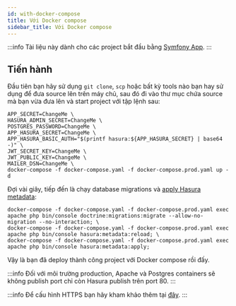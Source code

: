 ```yaml
---
id: with-docker-compose
title: Với Docker compose
sidebar_title: Với Docker compose
---
```


:::info
Tài liệu này dành cho các project bắt đầu bằng [Symfony App](../02-installation/03-symfony-app.md).
:::


## Tiến hành 

Đầu tiên bạn hãy sử dụng `git clone`, `scp` hoặc bất kỳ tools nào bạn hay sử dụng để đưa source lên trên máy chủ, sau đó đi vào
thư mục chứa source mà bạn vừa đưa lên và start project với tập lệnh sau:

```shell
APP_SECRET=ChangeMe \
HASURA_ADMIN_SECRET=ChangeMe \
POSTGRES_PASSWORD=ChangeMe \
APP_HASURA_SECRET=ChangeMe \
APP_HASURA_BASIC_AUTH="$(printf hasura:${APP_HASURA_SECRET} | base64 -)" \
JWT_SECRET_KEY=ChangeMe \
JWT_PUBLIC_KEY=ChangeMe \
MAILER_DSN=ChangeMe \
docker-compose -f docker-compose.yaml -f docker-compose.prod.yaml up -d
```

Đợi vài giây, tiếp đến là chạy database migrations và [apply Hasura metadata](../07-manage-metadata/02-apply-metadata.md):

```shell
docker-compose -f docker-compose.yaml -f docker-compose.prod.yaml exec apache php bin/console doctrine:migrations:migrate --allow-no-migration --no-interaction; \
docker-compose -f docker-compose.yaml -f docker-compose.prod.yaml exec apache php bin/console hasura:metadata:reload; \
docker-compose -f docker-compose.yaml -f docker-compose.prod.yaml exec apache php bin/console hasura:metadata:apply;
```

Vậy là bạn đã deploy thành công project với Docker compose rồi đấy.

:::info
Đối với môi trường production, Apache và Postgres containers sẽ không publish port chỉ còn Hasura publish trên port 80. 
:::

:::info
Để cấu hình HTTPS bạn hãy kham khảo thêm tại [đây](https://hasura.io/docs/latest/graphql/core/deployment/enable-https.html). 
:::